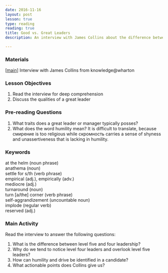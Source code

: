 ```yaml
--- 
date: 2016-11-16
layout: post
lesson: true
type: reading
reading: true
title: Good vs. Great Leaders
description: An interview with James Collins about the difference between good and great leaders

---
```


### Materials 
[<a href="http://knowledge.wharton.upenn.edu/article/good-vs-great-leaders-the-difference-is-humility-doubt-and-drive/" target="_blank">main</a>] Interview with James Collins from knowledge@wharton  

### Lesson Objectives 

1. Read the interview for deep comprehension
2. Discuss the qualities of a great leader 

### Pre-reading Questions 

1. What traits does a great leader or manager typically posses?  
2. What does the word humility mean? It is difficult to translate, because смирение is too religious while скромность carries a sense of shyness and unassertiveness that is lacking in humility. 

### Keywords 
at the helm (noun phrase)  
anathema (noun)  
settle for s/th (verb phrase)  
empirical (adj.), empirically (adv.)  
mediocre (adj.)  
turnaround (noun)  
turn [a/the] corner (verb phrase)  
self-aggrandizement (uncountable noun)  
implode (regular verb)  
reserved (adj.)  

### Main Activity
Read the interview to answer the following questions: 

1. What is the difference between level five and four leadership? 
2. Why do we tend to notice level four leaders and overlook level five leaders? 
3. How can humility and drive be identified in a candidate? 
4. What actionable points does Collins give us? 